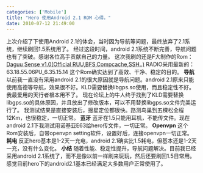 ```yaml
---
categories: ['Mobile']
title: "Hero 使用Android 2.1 ROM 心得。"
date: 2010-07-12 21:49:00
---
```

上次介绍了下使用Android 2.1的体会，当时因为导航等问题，最终放弃了2.1系统，继续刷回1.5系统用了。
经过这段时间，android 2.1系统不断完善，导航问题也有了突破。感谢各位高手贡献自己的力量。
这次我刷的还是F大制作的Rom：<a title="Permanent Link to Daguu Sense v1.0(Official RUU,BFS,Compcache,SSH..)" rel="bookmark" href="http://ligux.com/?p=920">Daguu Sense v1.0(Official RUU,BFS,Compcache,SSH..)</a>
RADIO采用最新的：63.18.55.06PU_6.35.15.14
这个Rom确实达到了高效、干净、稳定的目的。
<strong>导航</strong>
以前我一直没有采用android 2.1的很大原因就是导航问题。android 2.1原来只能使用高德等导航，效果很不好。KLD需要替换libgps.so使用，而且稳定性不好。我最爱用的天行者根本用不了。
现在论坛上的牛人终于找到了KLD需要替换libgps.so的具体原因，并且放出了修改版本，可以不用替换libgps.so文件完美运行了。
我测试结果是直接安装后，搜星定位都很快。路测鸟巢到五棵松全程12Km，也很稳定，一切正常。
<strong>蓝牙</strong>
蓝牙在1.5只能用耳机，不能传文件。现在android 2.1下我测试用诺基亚E63给hero传文件，一切正常。
<strong>Openvpn</strong>
这个Rom安装后，自带openvpn setting软件，设置好后，连接openvpn一切正常。
<strong>耗电</strong>
反正hero基本是1-2天一充电，android 2.1确实比1.5耗电，但基本还是1-2天一充，没有什么变化。
<strong>小结</strong>
随着性能、稳定性提升，导航问题解决。目前我已经采用android 2.1系统了，而不是像以前一样刷来玩玩，然后还要刷回1.5日常用。感觉目前hero下的android2.1基本已经满足大多数用户正常使用了。

